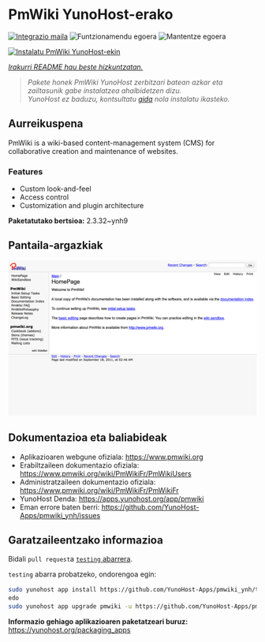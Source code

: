 <!--
Ohart ongi: README hau automatikoki sortu da <https://github.com/YunoHost/apps/tree/master/tools/readme_generator>ri esker
EZ editatu eskuz.
-->

# PmWiki YunoHost-erako

[![Integrazio maila](https://dash.yunohost.org/integration/pmwiki.svg)](https://ci-apps.yunohost.org/ci/apps/pmwiki/) ![Funtzionamendu egoera](https://ci-apps.yunohost.org/ci/badges/pmwiki.status.svg) ![Mantentze egoera](https://ci-apps.yunohost.org/ci/badges/pmwiki.maintain.svg)

[![Instalatu PmWiki YunoHost-ekin](https://install-app.yunohost.org/install-with-yunohost.svg)](https://install-app.yunohost.org/?app=pmwiki)

*[Irakurri README hau beste hizkuntzatan.](./ALL_README.md)*

> *Pakete honek PmWiki YunoHost zerbitzari batean azkar eta zailtasunik gabe instalatzea ahalbidetzen dizu.*  
> *YunoHost ez baduzu, kontsultatu [gida](https://yunohost.org/install) nola instalatu ikasteko.*

## Aurreikuspena

PmWiki is a wiki-based content-management system (CMS) for collaborative creation and maintenance of websites. 

### Features

- Custom look-and-feel
- Access control
- Customization and plugin architecture

**Paketatutako bertsioa:** 2.3.32~ynh9

## Pantaila-argazkiak

![PmWiki(r)en pantaila-argazkia](./doc/screenshots/pmwiki.png)

## Dokumentazioa eta baliabideak

- Aplikazioaren webgune ofiziala: <https://www.pmwiki.org>
- Erabiltzaileen dokumentazio ofiziala: <https://www.pmwiki.org/wiki/PmWikiFr/PmWikiUsers>
- Administratzaileen dokumentazio ofiziala: <https://www.pmwiki.org/wiki/PmWikiFr/PmWikiFr>
- YunoHost Denda: <https://apps.yunohost.org/app/pmwiki>
- Eman errore baten berri: <https://github.com/YunoHost-Apps/pmwiki_ynh/issues>

## Garatzaileentzako informazioa

Bidali `pull request`a [`testing` abarrera](https://github.com/YunoHost-Apps/pmwiki_ynh/tree/testing).

`testing` abarra probatzeko, ondorengoa egin:

```bash
sudo yunohost app install https://github.com/YunoHost-Apps/pmwiki_ynh/tree/testing --debug
edo
sudo yunohost app upgrade pmwiki -u https://github.com/YunoHost-Apps/pmwiki_ynh/tree/testing --debug
```

**Informazio gehiago aplikazioaren paketatzeari buruz:** <https://yunohost.org/packaging_apps>
